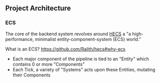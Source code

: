 ## Project Architecture
### ECS
The core of the backend system revolves around [HECS](https://docs.rs/hecs/latest/hecs/) a "a high-performance, minimalist entity-component-system (ECS) world." 

What is an ECS? https://github.com/Ralith/hecs#why-ecs

- Each major component of the pipeline is tied to an "Entity" which contains 0 or more "Components" 
- Each Tick, a variety of "Systems" acts upon these Entities, mutating their Components
